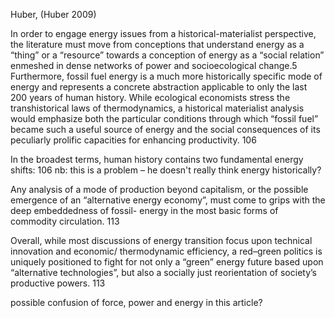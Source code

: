 ﻿Huber, (Huber 2009)

In order to engage energy issues from a historical-materialist perspective, the literature must move from conceptions that understand energy as a “thing” or a “resource” towards a conception of energy as a “social relation” enmeshed in dense networks of power and socioecological change.5 Furthermore, fossil fuel energy is a much more historically specific mode of energy and represents a concrete abstraction applicable to only the last 200 years of human history. While ecological economists stress the transhistorical laws of thermodynamics, a historical materialist analysis would emphasize both the particular conditions through which “fossil fuel” became such a useful source of energy and the social consequences of its peculiarly prolific capacities for enhancing productivity. 106

In the broadest terms, human history contains two fundamental energy shifts: 106
nb: this is  a problem – he doesn't really think energy historically?

Any analysis of a mode of production beyond capitalism, or the possible emergence of an “alternative energy economy”, must come to grips with the deep embeddedness of fossil- energy in the most basic forms of commodity circulation. 113

Overall, while most discussions of energy transition focus upon technical innovation and economic/ thermodynamic efficiency, a red–green politics is uniquely positioned to fight for not only a “green” energy future based upon “alternative technologies”, but also a socially just reorientation of society’s productive powers. 113

possible confusion of force, power and energy in this article?


